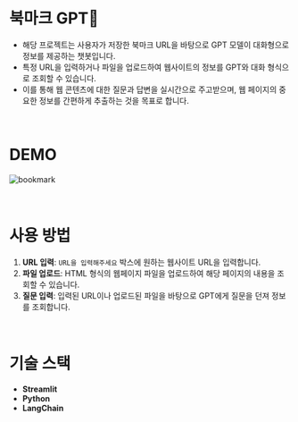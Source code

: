 # 북마크 GPT🤖

* 해당 프로젝트는 사용자가 저장한 북마크 URL을 바탕으로 GPT 모델이 대화형으로 정보를 제공하는 챗봇입니다.  
* 특정 URL을 입력하거나 파일을 업로드하여 웹사이트의 정보를 GPT와 대화 형식으로 조회할 수 있습니다.
* 이를 통해 웹 콘텐츠에 대한 질문과 답변을 실시간으로 주고받으며, 웹 페이지의 중요한 정보를 간편하게 추출하는 것을 목표로 합니다. 

<br> 

# DEMO 

![bookmark](https://github.com/user-attachments/assets/7de992c7-76ad-427d-b84e-8e2d5795fc8e)

<br> 

# 사용 방법

1. **URL 입력**: `URL을 입력해주세요` 박스에 원하는 웹사이트 URL을 입력합니다.
2. **파일 업로드**: HTML 형식의 웹페이지 파일을 업로드하여 해당 페이지의 내용을 조회할 수 있습니다.
3. **질문 입력**: 입력된 URL이나 업로드된 파일을 바탕으로 GPT에게 질문을 던져 정보를 조회합니다.

<br> 

# 기술 스택

* **Streamlit**
* **Python**
* **LangChain**

